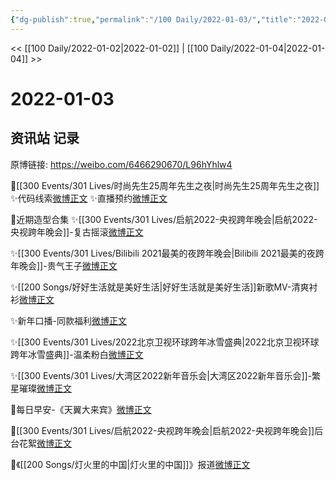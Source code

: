 ```yaml
---
{"dg-publish":true,"permalink":"/100 Daily/2022-01-03/","title":"2022-01-03","created":"2022-12-22T16:47:00.000+08:00","updated":"2023-04-11T14:46:35.000+08:00"}
---
```



<< [[100 Daily/2022-01-02\|2022-01-02]] | [[100 Daily/2022-01-04\|2022-01-04]] >>

# 2022-01-03

## 资讯站 记录

原博链接: https://weibo.com/6466290670/L96hYhlw4

🌟[[300 Events/301 Lives/时尚先生25周年先生之夜\|时尚先生25周年先生之夜]]
✨代码线索[微博正文](https://m.weibo.cn/6466290670/4721558872129770)
✨直播预约[微博正文](https://m.weibo.cn/6466290670/4721617639311127)

🌟近期造型合集
✨[[300 Events/301 Lives/启航2022-央视跨年晚会\|启航2022-央视跨年晚会]]-复古摇滚[微博正文](https://m.weibo.cn/6466290670/4721506967356752)

✨[[300 Events/301 Lives/Bilibili 2021最美的夜跨年晚会\|Bilibili 2021最美的夜跨年晚会]]-贵气王子[微博正文](https://m.weibo.cn/6466290670/4721507711060243)

✨[[200 Songs/好好生活就是美好生活\|好好生活就是美好生活]]新歌MV-清爽衬衫[微博正文](https://m.weibo.cn/6466290670/4721509144986572)

✨新年口播-同款福利[微博正文](https://m.weibo.cn/6466290670/4721513061943500)

✨[[300 Events/301 Lives/2022北京卫视环球跨年冰雪盛典\|2022北京卫视环球跨年冰雪盛典]]-温柔粉白[微博正文](https://m.weibo.cn/6466290670/4721508717170243)

✨[[300 Events/301 Lives/大湾区2022新年音乐会\|大湾区2022新年音乐会]]-繁星璀璨[微博正文](https://m.weibo.cn/6466290670/4721510331189781)

🌟每日早安-《天翼大来宾》[微博正文](https://m.weibo.cn/6466290670/4721482229352427)

🌟[[300 Events/301 Lives/启航2022-央视跨年晚会\|启航2022-央视跨年晚会]]后台花絮[微博正文](https://m.weibo.cn/6466290670/4721505135494327)

🌟《[[200 Songs/灯火里的中国\|灯火里的中国]]》报道[微博正文](https://m.weibo.cn/6466290670/4721680712468198)
